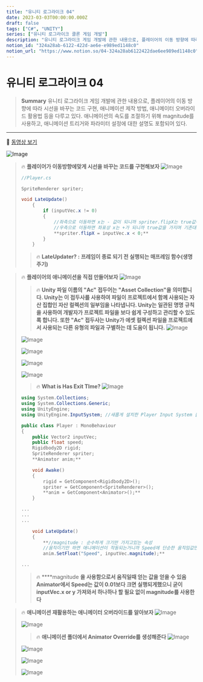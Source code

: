 ```yaml
---
title: "유니티 로그라이크 04"
date: 2023-03-03T00:00:00.000Z
draft: false
tags: ["C#", "UNITY"]
series: ["유니티 로그라이크 클론 게임 개발"]
description: "유니티 로그라이크 게임 개발에 관한 내용으로, 플레이어의 이동 방향에 따라 시선을 바꾸는 코드 구현, 애니메이션 제작 방법, 애니메이터 오버라이드 활용법 등을 다루고 있다. 애니메이션의 속도를 조절하기 위해 magnitude를 사용하고, 애니메이션 트리거와 파라미터 설정에 대한 설명도 포함되어 있다."
notion_id: "324a28ab-6122-422d-ae6e-e989ed1148c0"
notion_url: "https://www.notion.so/04-324a28ab6122422dae6ee989ed1148c0"
---
```


# 유니티 로그라이크 04

> **Summary**
> 유니티 로그라이크 게임 개발에 관한 내용으로, 플레이어의 이동 방향에 따라 시선을 바꾸는 코드 구현, 애니메이션 제작 방법, 애니메이터 오버라이드 활용법 등을 다루고 있다. 애니메이션의 속도를 조절하기 위해 magnitude를 사용하고, 애니메이션 트리거와 파라미터 설정에 대한 설명도 포함되어 있다.

---

🎥 [동영상 보기](https://www.youtube.com/watch?v=vizfd1TeRMI&list=PLO-mt5Iu5TeZF8xMHqtT_DhAPKmjF6i3x&index=5)

![Image](image_21d32782a879.png)

> 🔥 **플레이어가 이동방향에맞게 시선을 바꾸는 코드를 구현해보자**
> ![Image](image_b2071c55bca3.png)
>
> ```c#
> //Player.cs
>
> SpriteRenderer spriter;
>
> void LateUpdate()
>     {
>         if (inputVec.x != 0)
>         {
>             //좌측으로 이동하면 x는 - 값이 되니까 spriter.flipX는 true값이 된다
>             //우측으로 이동하면 좌표상 x는 +가 되니까 true값을 가지며 기존대로 우측을 바라본다
>             **spriter.flipX = inputVec.x < 0;**
>         }
>     }
> ```
>
> > 🔥 **LateUpdater? : 프레임이 종료 되기 전 실행되는 매프레임 함수(생명주기)**
>
>

> 🔥 **플레이어의 애니메이션을 직접 만들어보자**
> ![Image](image_c38330a6a427.png)
>
> > 🔥 **Unity 파일 이름의 "Ac" 접두어는 "Asset Collection"을 의미합니다. Unity는 이 접두사를 사용하여 파일이 프로젝트에서 함께 사용되는 자산 집합인 자산 컬렉션의 일부임을 나타냅니다. Unity는 일관된 명명 규칙을 사용하여 개발자가 프로젝트 파일을 보다 쉽게 구성하고 관리할 수 있도록 합니다. 또한 "Ac" 접두사는 Unity가 에셋 컬렉션 파일을 프로젝트에서 사용되는 다른 유형의 파일과 구별하는 데 도움이 됩니다.**
> > ![Image](image_ed69ff6b22de.png)
> >
> >
>
> ![Image](image_4c6818ebaa15.png)
>
> ![Image](image_f9be417c6d4e.png)
>
> ![Image](image_3f2dd6d181ad.png)
>
> ![Image](image_ebe88ee4b125.png)
>
> > 🔥 **What is Has Exit TIme?**
> > ![Image](image_610d2ae6073c.png)
> >
> >
>
> ```c#
> using System.Collections;
> using System.Collections.Generic;
> using UnityEngine;
> using UnityEngine.InputSystem; //새롭게 설치한 Player Input System 을 사용하기 위해 임포트
>
> public class Player : MonoBehaviour
> {
>     public Vector2 inputVec;
>     public float speed;
>     Rigidbody2D rigid;
>     SpriteRenderer spriter;
>     **Animator anim;**
>
>     void Awake()
>     {
>         rigid = GetComponent<Rigidbody2D>();
>         spriter = GetComponent<SpriteRenderer>();
>         **anim = GetComponent<Animator>();**
>     }
>
> ...
> ...
> ...
>
>     void LateUpdate()
>     {
>         **//magnitude : 순수하게 크기만 가지고있는 속성
>         //움직이기만 하면 애니메이션이 작동되는거니까 Speed에 단순한 움직임값만 넣어주는것
>         anim.SetFloat("Speed", inputVec.magnitude);**
>
> ...
> ```
>
> > 🔥 ****magnitude **을 사용함으로서 움직일때 얻는 값을 얻을 수 있음
> Animator에서 Speed는 값이 0.01보다 크면 실행되게했으니 굳이 inputVec.x or y 가져와서 하나하나 할 필요 없이 magnitude를 사용한다**
>
>

> 🔥 ****애니메이션 재활용하는 애니메이터 오버라이드를 알아보자****
> ![Image](image_699cf2f0d48d.png)
>
> ![Image](image_d0ecd06e5297.png)
>
> > 🔥 **애니메이션 폴더에서 Animator Override를 생성해준다**
> > ![Image](image_fcac5e1a1f3e.png)
> >
> >
>
> ![Image](image_3ba9e4b7e44f.png)
>
> ![Image](image_e82289586f0c.png)
>
> ![Image](image_e4f75932e05c.png)
>
>

